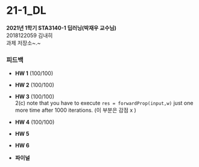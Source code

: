 # 21-1_DL

**2021년 1학기 STA3140-1 딥러닝(박재우 교수님)** <br>
2018122059 김내히 <br>
과제 저장소~.~

### 피드백
- **HW 1** (100/100)

- **HW 2** (100/100)

- **HW 3** (100/100) <br>
2(c) note that you have to execute `res = forwardProp(input,w)` just one more time after 1000 iterations. (이 부분은 감점 x )

- **HW 4** (100/100)

- **HW 5**

- **HW 6**

- **파이널**
